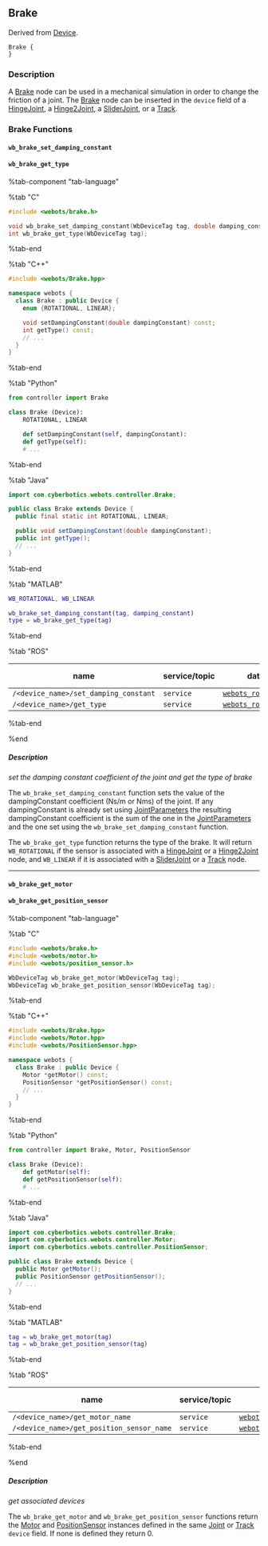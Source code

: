 ## Brake

Derived from [Device](device.md).

```
Brake {
}
```

### Description

A [Brake](#brake) node can be used in a mechanical simulation in order to change the friction of a joint.
The [Brake](#brake) node can be inserted in the `device` field of a [HingeJoint](hingejoint.md), a [Hinge2Joint](hinge2joint.md), a [SliderJoint](sliderjoint.md), or a [Track](track.md).

### Brake Functions

#### `wb_brake_set_damping_constant`
#### `wb_brake_get_type`

%tab-component "tab-language"

%tab "C"

```c
#include <webots/brake.h>

void wb_brake_set_damping_constant(WbDeviceTag tag, double damping_constant);
int wb_brake_get_type(WbDeviceTag tag);
```
%tab-end

%tab "C++"

```cpp
#include <webots/Brake.hpp>

namespace webots {
  class Brake : public Device {
    enum {ROTATIONAL, LINEAR};

    void setDampingConstant(double dampingConstant) const;
    int getType() const;
    // ...
  }
}
```

%tab-end

%tab "Python"

```python
from controller import Brake

class Brake (Device):
    ROTATIONAL, LINEAR

    def setDampingConstant(self, dampingConstant):
    def getType(self):
    # ...
```

%tab-end

%tab "Java"

```java
import com.cyberbotics.webots.controller.Brake;

public class Brake extends Device {
  public final static int ROTATIONAL, LINEAR;

  public void setDampingConstant(double dampingConstant);
  public int getType();
  // ...
}
```

%tab-end

%tab "MATLAB"

```MATLAB
WB_ROTATIONAL, WB_LINEAR

wb_brake_set_damping_constant(tag, damping_constant)
type = wb_brake_get_type(tag)
```

%tab-end

%tab "ROS"

| name | service/topic | data type | data type definition |
| --- | --- | --- | --- |
| `/<device_name>/set_damping_constant` | `service` | [`webots_ros::set_float`](ros-api.md#common-services) | |
| `/<device_name>/get_type` | `service` | [`webots_ros::get_int`](ros-api.md#common-services) | |

%tab-end

%end

##### Description

*set the damping constant coefficient of the joint and get the type of brake*

The `wb_brake_set_damping_constant` function sets the value of the dampingConstant coefficient (Ns/m or Nms) of the joint.
If any dampingConstant is already set using [JointParameters](jointparameters.md) the resulting dampingConstant coefficient is the sum of the one in the [JointParameters](jointparameters.md) and the one set using the `wb_brake_set_damping_constant` function.

The `wb_brake_get_type` function returns the type of the brake.
It will return `WB_ROTATIONAL` if the sensor is associated with a [HingeJoint](hingejoint.md) or a [Hinge2Joint](hinge2joint.md) node, and `WB_LINEAR` if it is associated with a [SliderJoint](sliderjoint.md) or a [Track](track.md) node.

---

#### `wb_brake_get_motor`
#### `wb_brake_get_position_sensor`

%tab-component "tab-language"

%tab "C"

```c
#include <webots/brake.h>
#include <webots/motor.h>
#include <webots/position_sensor.h>

WbDeviceTag wb_brake_get_motor(WbDeviceTag tag);
WbDeviceTag wb_brake_get_position_sensor(WbDeviceTag tag);
```

%tab-end

%tab "C++"

```cpp
#include <webots/Brake.hpp>
#include <webots/Motor.hpp>
#include <webots/PositionSensor.hpp>

namespace webots {
  class Brake : public Device {
    Motor *getMotor() const;
    PositionSensor *getPositionSensor() const;
    // ...
  }
}
```

%tab-end

%tab "Python"

```python
from controller import Brake, Motor, PositionSensor

class Brake (Device):
    def getMotor(self):
    def getPositionSensor(self):
    # ...
```

%tab-end

%tab "Java"

```java
import com.cyberbotics.webots.controller.Brake;
import com.cyberbotics.webots.controller.Motor;
import com.cyberbotics.webots.controller.PositionSensor;

public class Brake extends Device {
  public Motor getMotor();
  public PositionSensor getPositionSensor();
  // ...
}
```

%tab-end

%tab "MATLAB"

```MATLAB
tag = wb_brake_get_motor(tag)
tag = wb_brake_get_position_sensor(tag)
```

%tab-end

%tab "ROS"

| name | service/topic | data type | data type definition |
| --- | --- | --- | --- |
| `/<device_name>/get_motor_name` | `service` | [`webots_ros::get_string`](ros-api.md#common-services) | |
| `/<device_name>/get_position_sensor_name` | `service` | [`webots_ros::get_string`](ros-api.md#common-services) | |

%tab-end

%end

##### Description

*get associated devices*

The `wb_brake_get_motor` and `wb_brake_get_position_sensor` functions return the [Motor](motor.md) and [PositionSensor](positionsensor.md) instances defined in the same [Joint](joint.md) or [Track](track.md) `device` field.
If none is defined they return 0.
